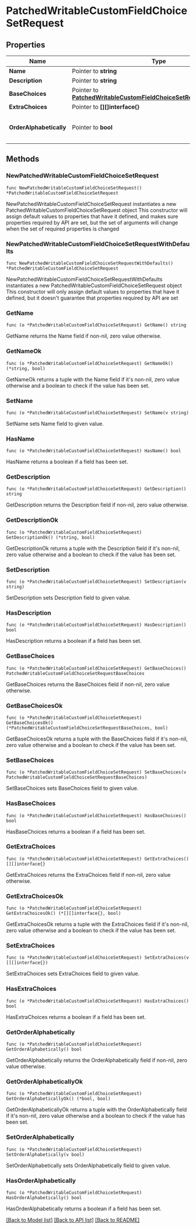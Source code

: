 # PatchedWritableCustomFieldChoiceSetRequest

## Properties

Name | Type | Description | Notes
------------ | ------------- | ------------- | -------------
**Name** | Pointer to **string** |  | [optional] 
**Description** | Pointer to **string** |  | [optional] 
**BaseChoices** | Pointer to [**PatchedWritableCustomFieldChoiceSetRequestBaseChoices**](PatchedWritableCustomFieldChoiceSetRequestBaseChoices.md) |  | [optional] 
**ExtraChoices** | Pointer to **[][]interface{}** |  | [optional] 
**OrderAlphabetically** | Pointer to **bool** | Choices are automatically ordered alphabetically | [optional] 

## Methods

### NewPatchedWritableCustomFieldChoiceSetRequest

`func NewPatchedWritableCustomFieldChoiceSetRequest() *PatchedWritableCustomFieldChoiceSetRequest`

NewPatchedWritableCustomFieldChoiceSetRequest instantiates a new PatchedWritableCustomFieldChoiceSetRequest object
This constructor will assign default values to properties that have it defined,
and makes sure properties required by API are set, but the set of arguments
will change when the set of required properties is changed

### NewPatchedWritableCustomFieldChoiceSetRequestWithDefaults

`func NewPatchedWritableCustomFieldChoiceSetRequestWithDefaults() *PatchedWritableCustomFieldChoiceSetRequest`

NewPatchedWritableCustomFieldChoiceSetRequestWithDefaults instantiates a new PatchedWritableCustomFieldChoiceSetRequest object
This constructor will only assign default values to properties that have it defined,
but it doesn't guarantee that properties required by API are set

### GetName

`func (o *PatchedWritableCustomFieldChoiceSetRequest) GetName() string`

GetName returns the Name field if non-nil, zero value otherwise.

### GetNameOk

`func (o *PatchedWritableCustomFieldChoiceSetRequest) GetNameOk() (*string, bool)`

GetNameOk returns a tuple with the Name field if it's non-nil, zero value otherwise
and a boolean to check if the value has been set.

### SetName

`func (o *PatchedWritableCustomFieldChoiceSetRequest) SetName(v string)`

SetName sets Name field to given value.

### HasName

`func (o *PatchedWritableCustomFieldChoiceSetRequest) HasName() bool`

HasName returns a boolean if a field has been set.

### GetDescription

`func (o *PatchedWritableCustomFieldChoiceSetRequest) GetDescription() string`

GetDescription returns the Description field if non-nil, zero value otherwise.

### GetDescriptionOk

`func (o *PatchedWritableCustomFieldChoiceSetRequest) GetDescriptionOk() (*string, bool)`

GetDescriptionOk returns a tuple with the Description field if it's non-nil, zero value otherwise
and a boolean to check if the value has been set.

### SetDescription

`func (o *PatchedWritableCustomFieldChoiceSetRequest) SetDescription(v string)`

SetDescription sets Description field to given value.

### HasDescription

`func (o *PatchedWritableCustomFieldChoiceSetRequest) HasDescription() bool`

HasDescription returns a boolean if a field has been set.

### GetBaseChoices

`func (o *PatchedWritableCustomFieldChoiceSetRequest) GetBaseChoices() PatchedWritableCustomFieldChoiceSetRequestBaseChoices`

GetBaseChoices returns the BaseChoices field if non-nil, zero value otherwise.

### GetBaseChoicesOk

`func (o *PatchedWritableCustomFieldChoiceSetRequest) GetBaseChoicesOk() (*PatchedWritableCustomFieldChoiceSetRequestBaseChoices, bool)`

GetBaseChoicesOk returns a tuple with the BaseChoices field if it's non-nil, zero value otherwise
and a boolean to check if the value has been set.

### SetBaseChoices

`func (o *PatchedWritableCustomFieldChoiceSetRequest) SetBaseChoices(v PatchedWritableCustomFieldChoiceSetRequestBaseChoices)`

SetBaseChoices sets BaseChoices field to given value.

### HasBaseChoices

`func (o *PatchedWritableCustomFieldChoiceSetRequest) HasBaseChoices() bool`

HasBaseChoices returns a boolean if a field has been set.

### GetExtraChoices

`func (o *PatchedWritableCustomFieldChoiceSetRequest) GetExtraChoices() [][]interface{}`

GetExtraChoices returns the ExtraChoices field if non-nil, zero value otherwise.

### GetExtraChoicesOk

`func (o *PatchedWritableCustomFieldChoiceSetRequest) GetExtraChoicesOk() (*[][]interface{}, bool)`

GetExtraChoicesOk returns a tuple with the ExtraChoices field if it's non-nil, zero value otherwise
and a boolean to check if the value has been set.

### SetExtraChoices

`func (o *PatchedWritableCustomFieldChoiceSetRequest) SetExtraChoices(v [][]interface{})`

SetExtraChoices sets ExtraChoices field to given value.

### HasExtraChoices

`func (o *PatchedWritableCustomFieldChoiceSetRequest) HasExtraChoices() bool`

HasExtraChoices returns a boolean if a field has been set.

### GetOrderAlphabetically

`func (o *PatchedWritableCustomFieldChoiceSetRequest) GetOrderAlphabetically() bool`

GetOrderAlphabetically returns the OrderAlphabetically field if non-nil, zero value otherwise.

### GetOrderAlphabeticallyOk

`func (o *PatchedWritableCustomFieldChoiceSetRequest) GetOrderAlphabeticallyOk() (*bool, bool)`

GetOrderAlphabeticallyOk returns a tuple with the OrderAlphabetically field if it's non-nil, zero value otherwise
and a boolean to check if the value has been set.

### SetOrderAlphabetically

`func (o *PatchedWritableCustomFieldChoiceSetRequest) SetOrderAlphabetically(v bool)`

SetOrderAlphabetically sets OrderAlphabetically field to given value.

### HasOrderAlphabetically

`func (o *PatchedWritableCustomFieldChoiceSetRequest) HasOrderAlphabetically() bool`

HasOrderAlphabetically returns a boolean if a field has been set.


[[Back to Model list]](../README.md#documentation-for-models) [[Back to API list]](../README.md#documentation-for-api-endpoints) [[Back to README]](../README.md)


